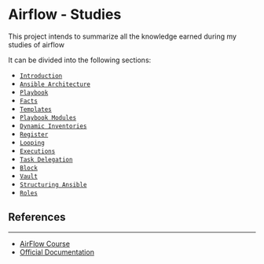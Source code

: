 # Airflow - Studies
This project intends to summarize all the knowledge earned during my studies of airflow

It can be divided into the following sections:

-  [`Introduction`](./01-Introduction.md)
-  [`Ansible Architecture`](./02-AnsibleArchitecture.md)
-  [`Playbook`](./03-Playbook.md )
-  [`Facts`](./04-Facts.md)
-  [`Templates`](./05-Templates.md)
-  [`Playbook Modules`](./06-PlaybookModules.md)
-  [`Dynamic Inventories`](./07-DynamicInventories.md)
-  [`Register`](./08-Register.md)
-  [`Looping`](./09-Looping.md)
-  [`Executions`](./10-Executions.md)
-  [`Task Delegation`](./11-TaskDelegation.md)
-  [`Block`](./12-Block.md)
-  [`Vault`](./13-Vault.md)
-  [`Structuring Ansible`](./14-Structuring.md)
-  [`Roles`](./15-Roles.md)


## References
---

- [AirFlow Course](https://www.udemy.com/course/the-complete-hands-on-course-to-master-apache-airflow/)
- [Official Documentation](https://airflow.apache.org/docs/apache-airflow/stable/)